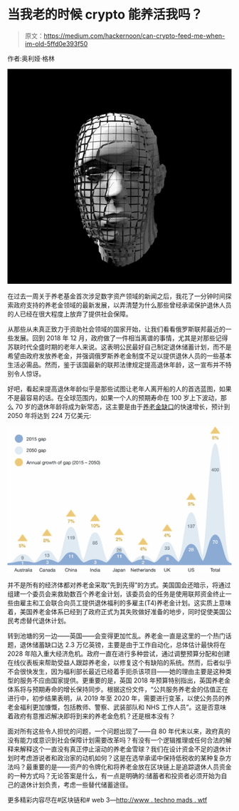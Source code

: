 # 当我老的时候 crypto 能养活我吗？

> 原文：<https://medium.com/hackernoon/can-crypto-feed-me-when-im-old-5ffd0e393f50>

作者:奥利娅·格林

![](img/2bacc32f62dcad0759c0ef0c3c44d939.png)

在过去一周关于养老基金首次涉足数字资产领域的新闻之后，我花了一分钟时间探索政府支持的养老金领域的最新发展，以弄清楚为什么那些曾经承诺保护退休人员的人已经在很大程度上放弃了提供社会保障。

从那些从未真正致力于资助社会领域的国家开始，让我们看看俄罗斯联邦最近的一些发展。回到 2018 年 12 月，政府做了一件相当离谱的事情，尤其是对那些记得苏联时代全盛时期的老年人来说。这表明公民最好自己制定退休储蓄计划，而不是希望由政府发放养老金，并强调俄罗斯养老金制度不足以提供退休人员的一些基本生活必需品。然而，鉴于该国最新的联邦法律规定提高退休年龄，这一宣布并不特别令人惊讶。

好吧，看起来提高退休年龄似乎是那些试图让老年人离开船的人的首选蓝图，如果不是最容易的话。在全球范围内，如果一个人的预期寿命在 100 岁上下波动，那么 70 岁的退休年龄将成为新常态，这主要是由于[养老金缺口](https://www.weforum.org/press/2017/05/global-pension-timebomb-funding-gap-set-to-dwarf-world-gdp/)的快速增长，预计到 2050 年将达到 224 万亿美元:

![](img/889ddc65abdc4f4106d26cbf22823bb5.png)

并不是所有的经济体都对养老金采取“先到先得”的方式。美国国会还暗示，将通过组建一个委员会来救助数百个养老金计划，该委员会的任务是使用联邦资金终止一些由雇主和工会联合向员工提供退休福利的多雇主(T4)养老金计划。这实质上意味着，美国养老金体系已经到了政府正式为其失败做好准备的地步，同时促使美国公民考虑替代退休计划。

转到池塘的另一边——英国——会变得更加忙乱。养老金一直是这里的一个热门话题，退休储蓄缺口达 2.3 万亿英镑，主要是由于工作自动化，总体估计最快将在 2028 年陷入重大经济危机。政府一直在进行多种尝试，通过调整预算分配和创建在线仪表板来帮助受益人跟踪养老金，以修复这个有缺陷的系统。然而，后者似乎不会很快发生，因为福利部长最近已经着手扼杀该项目——她的理由主要是这种类型的服务不应由国家提供。更重要的是，英国 2018 年预算特别指出，英国养老金体系将与预期寿命的增长保持同步。根据这份文件，“公共服务养老金的估值正在进行中，初步结果表明，从 2019 年至 2020 年，需要进行变革，以使公务员的养老金福利更加慷慨，包括教师、警察、武装部队和 NHS 工作人员”。这是否意味着政府有意推迟解决即将到来的养老金危机？还是根本没有？

面对所有这些令人担忧的问题，一个问题出现了——自 80 年代末以来，政府真的没有能力或意识到社会保障计划需要改革吗？有没有一个逻辑推理或任何合法的解释来解释这个一直没有真正停止滚动的养老金雪球？我们在设计资金不足的退休计划时考虑游说者和政治家的动机如何？这是在选举承诺中保持低税收的某种复杂方法吗？最重要的是——资产的令牌化和将养老金放在区块链上是追踪退休人员资金的一种方式吗？无论答案是什么，有一点是明确的:储蓄者和投资者必须开始为自己的退休计划负责，考虑一些替代储蓄途径。

更多精彩内容尽在#区块链和# web 3—[http://www . techno mads . wtf](http://www.technomads.wtf)
